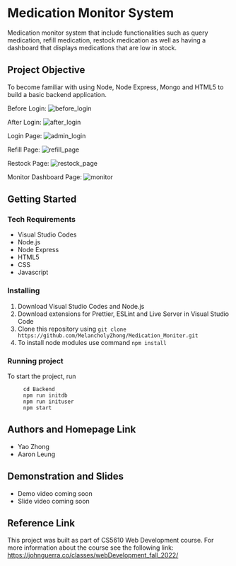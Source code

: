 # Medication Monitor System

Medication monitor system that include functionalities such as query medication, refill medication, restock medication as well as having a dashboard that displays medications that are low in stock.

## Project Objective

To become familiar with using Node, Node Express, Mongo and HTML5 to build a basic backend application.

Before Login:
![before_login](https://user-images.githubusercontent.com/97815716/199124524-ab3e05bd-030a-4d1c-ae52-37260804237e.png)

After Login:
![after_login](https://user-images.githubusercontent.com/97815716/199124580-2809f141-6cfc-42dc-b344-bacf97c2dc16.png)

Login Page:
![admin_login](https://user-images.githubusercontent.com/97815716/199090427-47511d44-30b0-4f02-b4a6-82d1d290dd98.png)

Refill Page:
![refill_page](https://user-images.githubusercontent.com/97815716/199089687-c2fb1dca-34b0-4314-8c89-2b857a1a164c.png)

Restock Page:
![restock_page](https://user-images.githubusercontent.com/97815716/199089870-bf28ab42-a403-454e-a62e-3d153630d6c5.png)

Monitor Dashboard Page:
![monitor](https://user-images.githubusercontent.com/97815716/199124640-f77b29ef-7fac-4855-a9d7-d65baf91a154.png)

## Getting Started

### Tech Requirements

- Visual Studio Codes
- Node.js
- Node Express
- HTML5
- CSS
- Javascript

### Installing

1. Download Visual Studio Codes and Node.js
2. Download extensions for Prettier, ESLint and Live Server in Visual Studio Code
3. Clone this repository using `git clone https://github.com/MelancholyZhong/Medication_Moniter.git`
4. To install node modules use command `npm install`

### Running project

To start the project, run

```
     cd Backend
     npm run initdb
     npm run inituser
     npm start
```

## Authors and Homepage Link

- Yao Zhong
- Aaron Leung

## Demonstration and Slides

- Demo video coming soon
- Slide video coming soon

## Reference Link

This project was built as part of CS5610 Web Development course. For more information about the course see the following link:
https://johnguerra.co/classes/webDevelopment_fall_2022/
